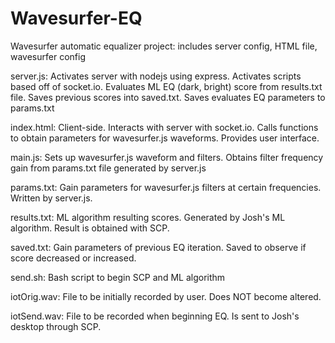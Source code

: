 # Wavesurfer-EQ
Wavesurfer automatic equalizer project: includes server config, HTML file, wavesurfer config

server.js: Activates server with nodejs using express. Activates scripts based off of socket.io. Evaluates ML EQ (dark, bright) score from results.txt file. 
           Saves previous scores into saved.txt. Saves evaluates EQ parameters to params.txt

index.html: Client-side. Interacts with server with socket.io. Calls functions to obtain parameters for wavesurfer.js waveforms. Provides user interface.

main.js: Sets up wavesurfer.js waveform and filters. Obtains filter frequency gain from params.txt file generated by server.js

params.txt: Gain parameters for wavesurfer.js filters at certain frequencies. Written by server.js.

results.txt: ML algorithm resulting scores. Generated by Josh's ML algorithm. Result is obtained with SCP.

saved.txt: Gain parameters of previous EQ iteration. Saved to observe if score decreased or increased.

send.sh: Bash script to begin SCP and ML algorithm

iotOrig.wav: File to be initially recorded by user. Does NOT become altered.

iotSend.wav: File to be recorded when beginning EQ. Is sent to Josh's desktop through SCP.
